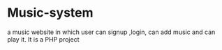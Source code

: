 # Music-system
a music website in which user can signup ,login, can add music and can play it. It is a PHP project
